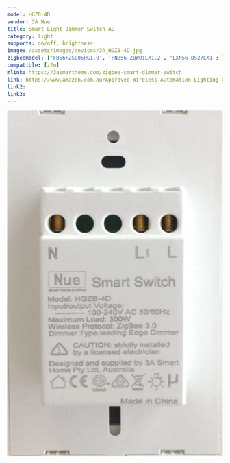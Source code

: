 ```yaml
---
model: HGZB-4D
vendor: 3A Nue
title: Smart Light Dimmer Switch AU
category: light
supports: on/off, brightness
image: /assets/images/devices/3A_HGZB-4D.jpg
zigbeemodel: ['FB56+ZSC05HG1.0', 'FNB56-ZBW01LX1.2', 'LXN56-DS27LX1.3']
compatible: [z2m]
mlink: https://3asmarthome.com/zigbee-smart-dimmer-switch
link: https://www.amazon.com.au/Approved-Wireless-Automation-Lighting-Control/dp/B078LC45BX/
link2: 
link3: 
---
```

![Label](/assets/images/devices/3A_HGZB-4D_a.jpg)
